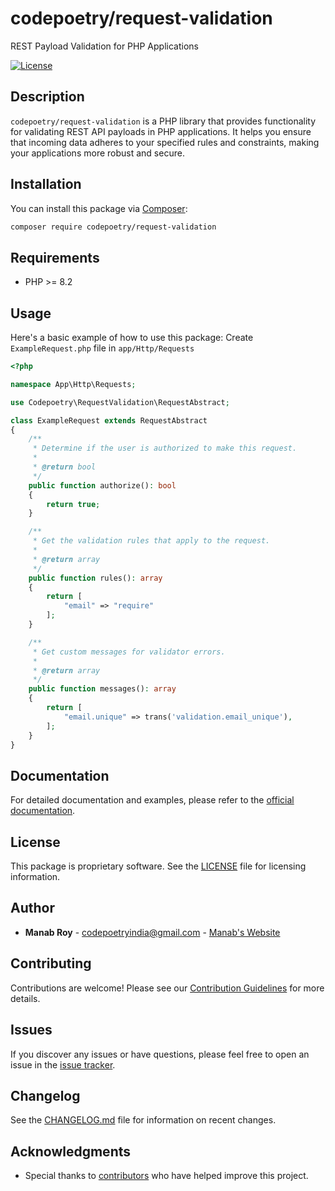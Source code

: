 # codepoetry/request-validation

REST Payload Validation for PHP Applications

[![License](https://img.shields.io/badge/license-Proprietary-brightgreen.svg)](LICENSE)

## Description

`codepoetry/request-validation` is a PHP library that provides functionality for validating REST API payloads in PHP applications. It helps you ensure that incoming data adheres to your specified rules and constraints, making your applications more robust and secure.

## Installation

You can install this package via [Composer](https://getcomposer.org/):

```bash
composer require codepoetry/request-validation
```

## Requirements

- PHP >= 8.2

## Usage

Here's a basic example of how to use this package:
Create `ExampleRequest.php` file in `app/Http/Requests`
```php
<?php

namespace App\Http\Requests;

use Codepoetry\RequestValidation\RequestAbstract;

class ExampleRequest extends RequestAbstract
{
    /**
     * Determine if the user is authorized to make this request.
     *
     * @return bool
     */
    public function authorize(): bool
    {
        return true;
    }

    /**
     * Get the validation rules that apply to the request.
     *
     * @return array
     */
    public function rules(): array
    {
        return [
            "email" => "require"
        ];
    }

    /**
     * Get custom messages for validator errors.
     *
     * @return array
     */
    public function messages(): array
    {
        return [
            "email.unique" => trans('validation.email_unique'),
        ];
    }
}
```

## Documentation

For detailed documentation and examples, please refer to the [official documentation](https://example.com/documentation).

## License

This package is proprietary software. See the [LICENSE](LICENSE) file for licensing information.

## Author

- **Manab Roy** - [codepoetryindia@gmail.com](mailto:codepoetryindia@gmail.com) - [Manab's Website](https://example.com/manab-roy)

## Contributing

Contributions are welcome! Please see our [Contribution Guidelines](CONTRIBUTING.md) for more details.

## Issues

If you discover any issues or have questions, please feel free to open an issue in the [issue tracker](https://github.com/codepoetry/request-validation/issues).

## Changelog

See the [CHANGELOG.md](CHANGELOG.md) file for information on recent changes.

## Acknowledgments

- Special thanks to [contributors](CONTRIBUTORS.md) who have helped improve this project.
